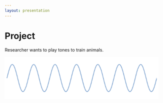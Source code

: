 ```yaml
---
layout: presentation
---
```


# [](#header-1)Project

Researcher wants to play tones to train animals.

[![](assets/img/sine.png)](project-questions)
